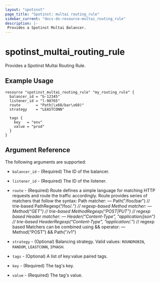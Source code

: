 ```yaml
---
layout: "spotinst"
page_title: "Spotinst: multai routing_rule"
sidebar_current: "docs-do-resource-multai_routing_rule"
description: |-
 Provides a Spotinst Multai Balancer.
---
```


# spotinst\_multai\_routing\_rule

Provides a Spotinst Multai Routing Rule.

## Example Usage

```hcl
resource "spotinst_multai_routing_rule" "my_routing_rule" {
  balancer_id = "b-12345"
  listener_id = "l-98765"
  route       = "Path(\x60/bar\x60)"
  strategy    = "LEASTCONN"

  tags {
    key   = "env"
    value = "prod"
  }
}
```

## Argument Reference

The following arguments are supported:

* `balancer_id` - (Required) The ID of the balancer.
* `listener_id` - (Required) The ID of the listener.
* `route` - (Required) Route defines a simple language for matching HTTP requests and route the traffic accordingly. Route provides series of matchers that follow the syntax: Path matcher: — Path("/foo/bar") // trie-based PathRegexp(“/foo/.*”) // regexp-based Method matcher: — Method(“GET”) // trie-based MethodRegexp(“POST|PUT”) // regexp based Header matcher: — Header(“Content-Type”, “application/json”) // trie-based HeaderRegexp(“Content-Type”, “application/.*”) // regexp based Matchers can be combined using && operator: — Method(“POST”) && Path("/v1")
* `strategy` - (Optional) Balancing strategy. Valid values: `ROUNDROBIN`, `RANDOM`, `LEASTCONN`, `IPHASH`.

* `tags` - (Optional) A list of key:value paired tags.
* `key` - (Required) The tag's key.
* `value` - (Required) The tag's value.